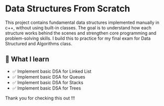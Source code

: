# Data Structures From Scratch

This project contains fundamental data structures implemented manually in c++, without using built-in classes. 
The goal is to understand how each structure works behind the scenes and strengthen core programming and problem-solving skills.
I build this to practice for my final exam for Data Structured and Algorithms class. 

## 📘 What I learn

- ✅ Implement basic DSA for Linked List
- ✅ Implement basic DSA for Queues
- ✅ Implement basic DSA for Stacks
- ✅ Implement basic DSA for Trees

Thank you for checking this out !!!
